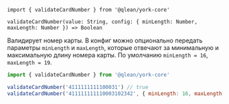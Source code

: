 `import { validateCardNumber } from '@qlean/york-core'`

`validateCardNumber(value: String, config: { minLength: Number, maxLength: Number }) => Boolean`

Валидирует номер карты. В конфиг можно опционально передать параметры `minLength` и `maxLength`, которые отвечают за минимальную и максимальную длину номера карты. По умолчанию `minLength = 16`, `maxLength = 19`.

```js static
import { validateCardNumber } from '@qlean/york-core'

validateCardNumber('4111111111100031') // true
validateCardNumber('411111111110003102342', { minLength: 16, maxLength: 18 }) // false
```
